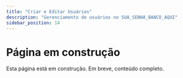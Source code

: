 ```yaml
---
title: "Criar e Editar Usuários"
description: "Gerenciamento de usuários no SUA_SENHA_BANCO_AQUI"
sidebar_position: 14
---
```


# Página em construção

Esta página está em construção. Em breve, conteúdo completo.
